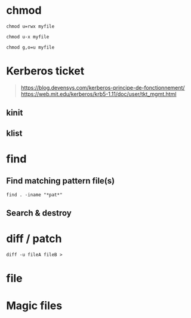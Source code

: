 # chmod
```shell
chmod u=rwx myfile
```
```shell
chmod u-x myfile
```
```shell
chmod g,o=u myfile
```

# Kerberos ticket
> https://blog.devensys.com/kerberos-principe-de-fonctionnement/
> https://web.mit.edu/kerberos/krb5-1.11/doc/user/tkt_mgmt.html
## kinit
## klist
# find 
## Find matching pattern file(s)
```shell
find . -iname "*pat*"
```
## Search & destroy

# diff / patch
```shell
diff -u fileA fileB > 

```
# file
# Magic files
 
<!--stackedit_data:
eyJoaXN0b3J5IjpbLTE1MDYxNTk1NDAsLTczMTQyNzIwOCwtMT
U0OTgwODc3NCwyNDI0MTMyNjAsMTI4MjEwNzA5MywtMTMxMDIz
MjkxOF19
-->
